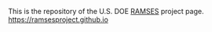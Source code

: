 This is the repository of the U.S. DOE [RAMSES](https://ramsesproject.github.io) project page. https://ramsesproject.github.io